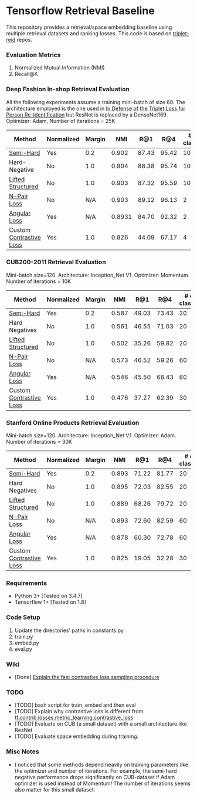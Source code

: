 # Tensorflow Retrieval Baseline
This repository provides a retrieval/space embedding baseline using multiple retrieval datasets and ranking losses. This code is based on  [triplet-reid](https://github.com/VisualComputingInstitute/triplet-reid) repos.

### Evaluation Metrics
1. Normalized Mutual Information (NMI)
2. Recall@K

### Deep Fashion In-shop Retrieval Evaluation
All the following experiments assume a training mini-batch of size 60. The architecture employed is the one used in [In Defense of the Triplet Loss for Person Re-Identification](https://arxiv.org/abs/1703.07737) but ResNet is replaced by a DenseNet169.
Optimizer: Adam, Number of iterations = 25K

| Method    | Normalized | Margin | NMI   | R@1   | R@4   | # of classes | #samples per class |
|-----------|------------|--------|-------|-------|-------|--------------|--------------------|
| [Semi-Hard](https://www.tensorflow.org/api_docs/python/tf/contrib/losses/metric_learning/triplet_semihard_loss) | Yes | 0.2    | 0.902 | 87.43 | 95.42 | 10| 6|
| Hard-Negative | No | 1.0    | 0.904 | 88.38 | 95.74 | 10| 6|
| [Lifted Structured](https://www.tensorflow.org/api_docs/python/tf/contrib/losses/metric_learning/lifted_struct_loss) | No | 1.0    | 0.903 | 87.32 | 95.59 | 10| 6|
| [N-Pair Loss](https://www.tensorflow.org/api_docs/python/tf/contrib/losses/metric_learning/npairs_loss) | No | N/A    | 0.903 | 89.12 | 96.13 | 2| 30|
| [Angular Loss](https://github.com/geonm/tf_angular_loss) | Yes | N/A  | 0.8931 |  84.70 | 92.32 | 2| 30|
| Custom [Contrastive Loss](https://www.tensorflow.org/api_docs/python/tf/contrib/losses/metric_learning/contrastive_loss) | Yes | 1.0  | 0.826 |  44.09 | 67.17 | 4| 15|

### CUB200-2011 Retrieval Evaluation
Mini-batch size=120. Architecture: Inception_Net V1.
Optimizer: Momentum. Number of iterations = 10K

| Method    | Normalized | Margin | NMI   | R@1   | R@4   | # of classes | #samples per class |
|-----------|------------|--------|-------|-------|-------|--------------|--------------------|
| [Semi-Hard](https://www.tensorflow.org/api_docs/python/tf/contrib/losses/metric_learning/triplet_semihard_loss) | Yes | 0.2    | 0.587 | 49.03 | 73.43 | 20| 6|
| Hard Negatives | No | 1.0    | 0.561 | 46.55 | 71.03 | 20| 6|
| [Lifted Structured](https://www.tensorflow.org/api_docs/python/tf/contrib/losses/metric_learning/lifted_struct_loss) | No | 1.0    | 0.502 | 35.26 | 59.82 | 20| 6|
| [N-Pair Loss](https://www.tensorflow.org/api_docs/python/tf/contrib/losses/metric_learning/npairs_loss) | No | N/A    | 0.573 | 46.52 | 59.26 | 60| 2|
| [Angular Loss](https://github.com/geonm/tf_angular_loss) | Yes | N/A    | 0.546 | 45.50 | 68.43 | 60 | 2|
| Custom [Contrastive Loss](https://www.tensorflow.org/api_docs/python/tf/contrib/losses/metric_learning/contrastive_loss) | Yes | 1.0    | 0.476 | 37.27 | 62.39 | 30| 4|

### Stanford Online Products Retrieval Evaluation
Mini-batch size=120. Architecture: Inception_Net V1.
Optimizer: Adam. Number of iterations = 30K

| Method    | Normalized | Margin | NMI   | R@1   | R@4   | # of classes | #samples per class |
|-----------|------------|--------|-------|-------|-------|--------------|--------------------|
| [Semi-Hard](https://www.tensorflow.org/api_docs/python/tf/contrib/losses/metric_learning/triplet_semihard_loss) | Yes | 0.2    | 0.893 | 71.22 | 81.77 | 20| 6|
| Hard Negatives | No | 1.0    | 0.895 | 72.03 | 82.55 | 20| 6|
| [Lifted Structured](https://www.tensorflow.org/api_docs/python/tf/contrib/losses/metric_learning/lifted_struct_loss) | No | 1.0    | 0.889 | 68.26 | 79.72 | 20| 6|
| [N-Pair Loss](https://www.tensorflow.org/api_docs/python/tf/contrib/losses/metric_learning/npairs_loss) | No | N/A    | 0.893 | 72.60 | 82.59 | 60| 2|
| [Angular Loss](https://github.com/geonm/tf_angular_loss) | Yes | N/A    | 0.878 | 60.30 | 72.78 | 60 | 2|
| Custom [Contrastive Loss](https://www.tensorflow.org/api_docs/python/tf/contrib/losses/metric_learning/contrastive_loss) | Yes | 1.0    | 0.825 | 19.05 | 32.28 | 30| 4|

### Requirements
* Python 3+ [Tested on 3.4.7]
* Tensorflow 1+ [Tested on 1.8]

### Code Setup
1. Update the directories' paths in constants.py 
2. train.py
3. embed.py
4. eval.py

### Wiki
* [Done] [Explain the fast contrastive loss sampling procedure](https://github.com/ahmdtaha/tf_retrieval_baseline/wiki/Contrastive-loss-with-tf.Data)

### TODO
* [TODO] bash script for train, embed and then eval
* [TODO] Explain why contrastive loss is different from [tf.contrib.losses.metric_learning.contrastive\_loss](https://www.tensorflow.org/api_docs/python/tf/contrib/losses/metric_learning/contrastive_loss)
* [TODO] Evaluate on CUB (a small dataset) with a small architecture like ResNet
* [TODO] Evaluate space embedding during training.


### Misc Notes
* I noticed that some methods depend heavily on training parameters like the optimizer and number of iterations. For example, the semi-hard negative performance drops significantly on CUB-dataset if Adam optimizer is used instead of Momentum! The number of iterations seems also matter for this small dataset. 
